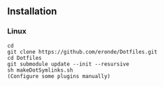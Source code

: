 Installation
-------------

### Linux
````
cd
git clone https://github.com/eronde/Dotfiles.git
cd Dotfiles
git submodule update --init --resursive
sh makeDotSymlinks.sh
(Configure some plugins manually)
````
